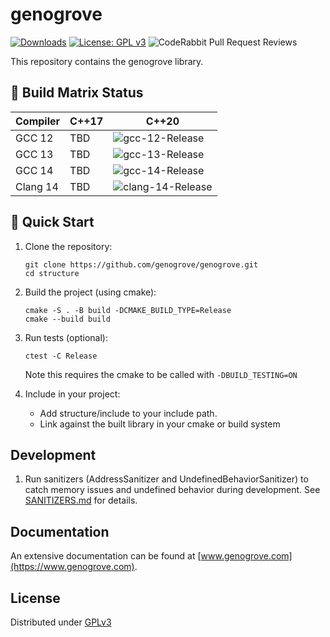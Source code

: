 # genogrove

<!-- [![.github/workflows/ci.yml](https://github.com/genogrove/genogrove/actions/workflows/ci.yml/badge.svg)](https://github.com/genogrove/structure/actions/workflows/ci.yml) -->

[![Downloads](https://img.shields.io/github/downloads/genogrove/structure/total.svg)](https://img.shields.io/github/downloads/genogrove/structure/total.svg)
[![License: GPL v3](https://img.shields.io/badge/License-GPL%20v3-blue.svg)](http://www.gnu.org/licenses/gpl-3.0)
![CodeRabbit Pull Request Reviews](https://img.shields.io/coderabbit/prs/github/genogrove/genogrove?utm_source=oss&utm_medium=github&utm_campaign=genogrove%2Fgenogrove&labelColor=171717&color=FF570A&link=https%3A%2F%2Fcoderabbit.ai&label=CodeRabbit+Reviews)

This repository contains the genogrove library.

## 🔧 Build Matrix Status

| Compiler | C++17 | C++20                                                                                                                                                          |
| -------- | ----- | -------------------------------------------------------------------------------------------------------------------------------------------------------------- |
| GCC 12   | TBD   | ![gcc-12-Release](https://img.shields.io/github/actions/workflow/status/genogrove/structure/ci.yml?branch=main&label=gcc-12-Release&style=flat&event=push)     |
| GCC 13   | TBD   | ![gcc-13-Release](https://img.shields.io/github/actions/workflow/status/genogrove/structure/ci.yml?branch=main&label=gcc-13-Release&style=flat&event=push)     |
| GCC 14   | TBD   | ![gcc-14-Release](https://img.shields.io/github/actions/workflow/status/genogrove/structure/ci.yml?branch=main&label=gcc-14-Release&style=flat&event=push)     |
| Clang 14 | TBD   | ![clang-14-Release](https://img.shields.io/github/actions/workflow/status/genogrove/structure/ci.yml?branch=main&label=clang-14-Release&style=flat&event=push) |

## 🚀 Quick Start

1. Clone the repository:

   ```
   git clone https://github.com/genogrove/genogrove.git
   cd structure
   ```

2. Build the project (using cmake):

   ```
   cmake -S . -B build -DCMAKE_BUILD_TYPE=Release
   cmake --build build
   ```

3. Run tests (optional):

   ```
   ctest -C Release
   ```

   Note this requires the cmake to be called with `-DBUILD_TESTING=ON`

4. Include in your project:
   - Add structure/include to your include path.
   - Link against the built library in your cmake or build system

## Development

1. Run sanitizers (AddressSanitizer and UndefinedBehaviorSanitizer) to catch memory issues and undefined behavior during development. See [SANITIZERS.md](SANITIZERS.md) for details.

## Documentation

An extensive documentation can be found at [www.genogrove.com](https://www.genogrove.com).

## License

Distributed under [GPLv3](https://www.gnu.org/licenses/gpl-3.0.en.html)
